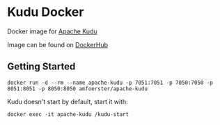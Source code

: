 # Kudu Docker
Docker image for [Apache Kudu](https://github.com/apache/kudu)

Image can be found on [DockerHub](https://hub.docker.com/r/amfoerster/apache-kudu/)

## Getting Started

```
docker run -d --rm --name apache-kudu -p 7051:7051 -p 7050:7050 -p 8051:8051 -p 8050:8050 amfoerster/apache-kudu

```

Kudu doesn't start by default, start it with:

```
docker exec -it apache-kudu /kudu-start

```



